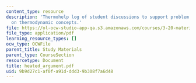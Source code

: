 ```yaml
---
content_type: resource
description: 'Thermohelp log of student discussions to support problem sets: Argument
  on thermodynamic concepts.'
file: https://ol-ocw-studio-app-qa.s3.amazonaws.com/courses/3-20-materials-at-equilibrium-sma-5111-fall-2003/9b9d27c1af0fa91dddd39b308f7a6d48_heated_argument.pdf
file_type: application/pdf
learning_resource_types: []
ocw_type: OCWFile
parent_title: Study Materials
parent_type: CourseSection
resourcetype: Document
title: heated_argument.pdf
uid: 9b9d27c1-af0f-a91d-ddd3-9b308f7a6d48
---
```

